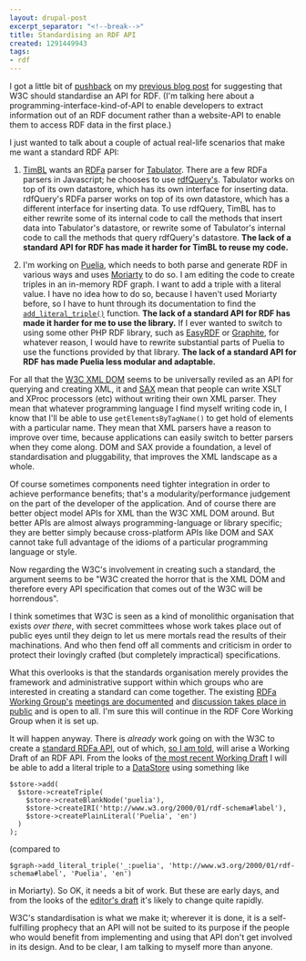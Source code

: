 ```yaml
---
layout: drupal-post
excerpt_separator: "<!--break-->"
title: Standardising an RDF API
created: 1291449943
tags:
- rdf
---
```

I got a little bit of [pushback](http://twitter.com/vambenepe/status/9097914244669440) on my [previous blog post](http://www.jenitennison.com/blog/node/149) for suggesting that W3C should standardise an API for RDF. (I'm talking here about a programming-interface-kind-of-API to enable developers to extract information out of an RDF document rather than a website-API to enable them to access RDF data in the first place.)

I just wanted to talk about a couple of actual real-life scenarios that make me want a standard RDF API:

  1. [TimBL](http://www.w3.org/People/Berners-Lee/) wants an [RDFa](http://www.w3.org/TR/xhtml-rdfa-primer/) parser for [Tabulator](http://www.w3.org/2005/ajar/tab). There are a few RDFa parsers in Javascript; he chooses to use [rdfQuery's](http://code.google.com/p/rdfquery/). Tabulator works on top of its own datastore, which has its own interface for inserting data. rdfQuery's RDFa parser works on top of its own datastore, which has a different interface for inserting data. To use rdfQuery, TimBL has to either rewrite some of its internal code to call the methods that insert data into Tabulator's datastore, or rewrite some of Tabulator's internal code to call the methods that query rdfQuery's datastore. **The lack of a standard API for RDF has made it harder for TimBL to reuse my code.**

  2. I'm working on [Puelia](http://code.google.com/p/puelia-php/), which needs to both parse and generate RDF in various ways and uses [Moriarty](http://code.google.com/p/moriarty/) to do so. I am editing the code to create triples in an in-memory RDF graph. I want to add a triple with a literal value. I have no idea how to do so, because I haven't used Moriarty before, so I have to hunt through its documentation to find the [`add_literal_triple()`](http://code.google.com/p/moriarty/wiki/SimpleGraph#add_literal_triple) function. **The lack of a standard API for RDF has made it harder for me to use the library.** If I ever wanted to switch to using some other PHP RDF library, such as [EasyRDF](http://www.aelius.com/njh/easyrdf/) or [Graphite](http://graphite.ecs.soton.ac.uk/), for whatever reason, I would have to rewrite substantial parts of Puelia to use the functions provided by that library. **The lack of a standard API for RDF has made Puelia less modular and adaptable.**

For all that the [W3C XML DOM](http://www.w3.org/DOM/) seems to be universally reviled as an API for querying and creating XML, it and [SAX](http://www.saxproject.org/) mean that people can write XSLT and XProc processors (etc) without writing their own XML parser. They mean that whatever programming language I find myself writing code in, I know that I'll be able to use `getElementsByTagName()` to get hold of elements with a particular name. They mean that XML parsers have a reason to improve over time, because applications can easily switch to better parsers when they come along. DOM and SAX provide a foundation, a level of standardisation and pluggability, that improves the XML landscape as a whole.

Of course sometimes components need tighter integration in order to achieve performance benefits; that's a modularity/performance judgement on the part of the developer of the application. And of course there are better object model APIs for XML than the W3C XML DOM around. But better APIs are almost always programming-language or library specific; they are better simply because cross-platform APIs like DOM and SAX cannot take full advantage of the idioms of a particular programming language or style.

Now regarding the W3C's involvement in creating such a standard, the argument seems to be "W3C created the horror that is the XML DOM and therefore every API specification that comes out of the W3C will be horrendous". 

I think sometimes that W3C is seen as a kind of monolithic organisation that exists *over there*, with secret committees whose work takes place out of public eyes until they deign to let us mere mortals read the results of their machinations. And who then fend off all comments and criticism in order to protect their lovingly crafted (but completely impractical) specifications.

What this overlooks is that the standards organisation merely provides the framework and administrative support within which groups who are interested in creating a standard can come together. The existing [RDFa Working Group's](http://www.w3.org/2010/02/rdfa/) [meetings are documented](http://www.w3.org/2010/02/rdfa/wiki/Meetings) and [discussion takes place in public](http://lists.w3.org/Archives/Public/public-rdfa-wg/) and is open to all. I'm sure this will continue in the RDF Core Working Group when it is set up.

It will happen anyway. There is *already* work going on with the W3C to create a [standard RDFa API](http://www.w3.org/TR/rdfa-api/#the-rdf-interfaces), out of which, [so I am told](http://www.jenitennison.com/blog/node/149#comment-10515), will arise a Working Draft of an RDF API. From the looks of [the most recent Working Draft](http://www.w3.org/TR/2010/WD-rdfa-api-20100923/) I will be able to add a literal triple to a [DataStore](http://www.w3.org/TR/2010/WD-rdfa-api-20100923/#data-store) using something like

    $store->add(
      $store->createTriple(
        $store->createBlankNode('puelia'),
        $store->createIRI('http://www.w3.org/2000/01/rdf-schema#label'),
        $store->createPlainLiteral('Puelia', 'en')
      )
    );

(compared to

    $graph->add_literal_triple('_:puelia', 'http://www.w3.org/2000/01/rdf-schema#label', 'Puelia', 'en')

in Moriarty). So OK, it needs a bit of work. But these are early days, and from the looks of the [editor's draft](http://webr3.org/_pvt/rdfa-api) it's likely to change quite rapidly.

W3C's standardisation is what we make it; wherever it is done, it is a self-fulfilling prophecy that an API will not be suited to its purpose if the people who would benefit from implementing and using that API don't get involved in its design. And to be clear, I am talking to myself more than anyone.
